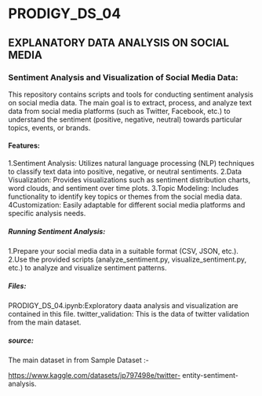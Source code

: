# PRODIGY_DS_04
## EXPLANATORY DATA ANALYSIS ON SOCIAL MEDIA 

### Sentiment Analysis and Visualization of Social Media Data:
This repository contains scripts and tools for conducting sentiment analysis on social media data. The main goal is to extract, process, and analyze text data from social media platforms (such as Twitter, Facebook, etc.) to understand the sentiment (positive, negative, neutral) towards particular topics, events, or brands.


#### Features:
1.Sentiment Analysis: Utilizes natural language processing (NLP) techniques to classify text data into positive, negative, or neutral sentiments. 2.Data Visualization: Provides visualizations such as sentiment distribution charts, word clouds, and sentiment over time plots. 3.Topic Modeling: Includes functionality to identify key topics or themes from the social media data. 4Customization: Easily adaptable for different social media platforms and specific analysis needs.


##### Running Sentiment Analysis:
1.Prepare your social media data in a suitable format (CSV, JSON, etc.). 2.Use the provided scripts (analyze_sentiment.py, visualize_sentiment.py, etc.) to analyze and visualize sentiment patterns.

##### Files:
PRODIGY_DS_04.ipynb:Exploratory daata analysis and visualization are contained in this file. twitter_validation: This is the data of twitter validation from the main dataset.


##### source:
The main dataset in from Sample Dataset :-

https://www.kaggle.com/datasets/jp797498e/twitter- entity-sentiment-analysis.
